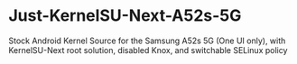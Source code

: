 # Just-KernelSU-Next-A52s-5G
Stock Android Kernel Source for the Samsung A52s 5G (One UI only), with KernelSU-Next root solution, disabled Knox, and switchable SELinux policy
